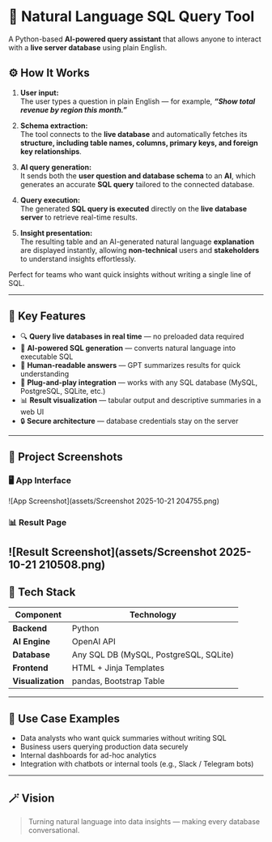 # 🧠 Natural Language SQL Query Tool

A Python-based **AI-powered query assistant** that allows anyone to interact with a **live server database** using plain English.

## ⚙️ How It Works

1. **User input:**  
   The user types a question in plain English — for example, ***“Show total revenue by region this month.”***

2. **Schema extraction:**  
   The tool connects to the **live database** and automatically fetches its **structure, including table names, columns, primary keys, and foreign key relationships**.

3. **AI query generation:**  
   It sends both the **user question and database schema** to an **AI**, which generates an accurate **SQL query** tailored to the connected database.

4. **Query execution:**  
   The generated **SQL query is executed** directly on the **live database server** to retrieve real-time results.

5. **Insight presentation:**  
   The resulting table and an AI-generated natural language **explanation** are displayed instantly, allowing **non-technical** users and **stakeholders** to understand insights effortlessly.


Perfect for teams who want quick insights without writing a single line of SQL.

---

## 🚀 Key Features
- 🔍 **Query live databases in real time** — no preloaded data required  
- 🧠 **AI-powered SQL generation** — converts natural language into executable SQL  
- 💬 **Human-readable answers** — GPT summarizes results for quick understanding  
- 🧩 **Plug-and-play integration** — works with any SQL database (MySQL, PostgreSQL, SQLite, etc.)  
- 📊 **Result visualization** — tabular output and descriptive summaries in a web UI  
- 🔒 **Secure architecture** — database credentials stay on the server  

---
## 📸 Project Screenshots

### 🖥️ App Interface
![App Screenshot](assets/Screenshot 2025-10-21 204755.png)

### 📊 Result Page
![Result Screenshot](assets/Screenshot 2025-10-21 210508.png)
---
## 🧰 Tech Stack
| Component | Technology |
|------------|-------------|
| **Backend** | Python |
| **AI Engine** | OpenAI API |
| **Database** | Any SQL DB (MySQL, PostgreSQL, SQLite) |
| **Frontend** | HTML + Jinja Templates |
| **Visualization** | pandas, Bootstrap Table |

---

## 🧩 Use Case Examples
- Data analysts who want quick summaries without writing SQL  
- Business users querying production data securely  
- Internal dashboards for ad-hoc analytics  
- Integration with chatbots or internal tools (e.g., Slack / Telegram bots)

---

## 🪄 Vision
> Turning natural language into data insights — making every database conversational.

